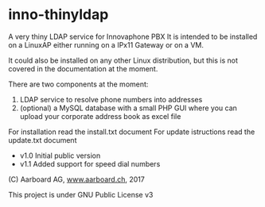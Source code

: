 # inno-thinyldap
A very thiny LDAP service for Innovaphone PBX
It is intended to be installed on a LinuxAP
either running on a IPx11 Gateway or on a VM.

It could also be installed on any other Linux 
distribution, but this is not covered in the
documentation at the moment.

There are two components at the moment:
1. LDAP service to resolve phone numbers into addresses
2. (optional) a MySQL database with a small PHP GUI where
    you can upload your corporate address book as excel file

For installation read the install.txt document
For update istructions read the update.txt document

- v1.0 Initial public version
- v1.1 Added support for speed dial numbers

(C) Aarboard AG, www.aarboard.ch, 2017

This project is under GNU Public License v3